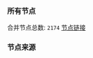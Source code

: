 ### 所有节点
合并节点总数: `2174`
[节点链接](https://raw.githubusercontent.com/rzhy1/11/master/sub/sub_merge_base64.txt)

### 节点来源